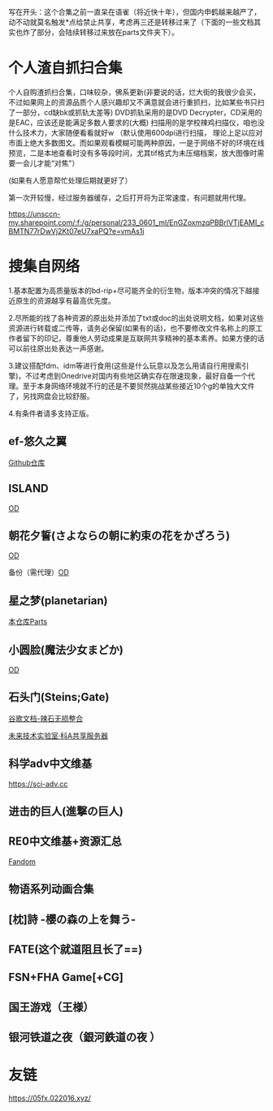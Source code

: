 写在开头：这个合集之前一直呆在语雀（将近快十年），但国内申鹤越来越严了，动不动就莫名触发*点给禁止共享，考虑再三还是转移过来了（下面的一些文档其实也炸了部分，会陆续转移过来放在parts文件夹下）。

# 个人渣自抓扫合集

个人自购渣抓扫合集，口味较杂，佛系更新(非要说的话，烂大街的我很少会买，不过如果网上的资源品质个人感兴趣却又不满意就会进行重抓扫，比如某些书只扫了一部分，cd缺bk或抓轨太差等)
DVD抓轨采用的是DVD Decrypter，CD采用的是EAC，应该还是能满足多数人要求的(大概)
扫描用的是学校辣鸡扫描仪，咱也没什么技术力，大家随便看看就好w
（默认使用600dpi进行扫描， 理论上足以应对市面上绝大多数图文。而如果观看模糊可能两种原因，一是于网络不好的环境在线预览，二是本地查看时没有多等段时间，尤其tif格式为未压缩档案，放大图像时需要一会儿才能“对焦"）

(如果有人愿意帮忙处理后期就更好了）

第一次开较慢，经过服务器缓存，之后打开将为正常速度，有问题就用代理。

https://unsccn-my.sharepoint.com/:f:/g/personal/233_0601_ml/EnGZoxmzqPBBrlVTjEAMI_cBMTN77rDwVj2Kt07eU7xaPQ?e=vmAs1i

# 搜集自网络

1.基本配置为高质量版本的bd-rip+尽可能齐全的衍生物，版本冲突的情况下越接近原生的资源越享有最高优先度。

2.尽所能的找了各种资源的原出处并添加了txt或doc的出处说明文档，如果对这些资源进行转载或二传等，请务必保留(如果有的话)，也不要修改文件名称上的原工作者留下的印记，尊重他人劳动成果是互联网共享精神的基本素养。如果方便的话可以前往原出处表达一声感谢。

3.建议搭配fdm、idm等进行食用(这些是什么玩意以及怎么用请自行用搜索引擎)，不过考虑到Onedrive对国内有些地区确实存在限速现象，最好自备一个代理。至于本身网络环境就不行的还是不要贸然挑战某些接近10个g的单独大文件了，另找网盘会比较舒服。

4.有条件者请多支持正版。

## ef-悠久之翼

[Github仓库](https://github.com/devil233-ui/ef_collection)

## ISLAND

[OD](https://kk55-my.sharepoint.com/:f:/g/personal/devil_kk55_onmicrosoft_com/EkzAwE8zX2BMrThVgX43agoBwW34zijjrIzbsFWzGzl2bA?e=mMdN14)

## 朝花夕誓(さよならの朝に約束の花をかざろう)

[OD](https://kk55-my.sharepoint.com/:f:/g/personal/devil_kk55_onmicrosoft_com/Ek0cc2Za_xhMiOgVnD9qOTkBjOXp_PwY9BFRzE9WjtLeIg?e=SaNRNM)

备份（需代理）[OD](https://1drv.ms/f/s!Asr5qD_x2E2Tgpw8z6VSEcPox19uAw)

## 星之梦(planetarian)

[本仓库Parts](./Parts/Planetarian.md)

## 小圆脸(魔法少女まどか)

[OD](https://kk55-my.sharepoint.com/:f:/g/personal/devil_kk55_onmicrosoft_com/En6Hr6B95chEub5kXbQmDUsBnba3HshCMPW1dWh1BsTGVQ?e=E566rZ)

## 石头门(Steins;Gate)

[谷歌文档-辣石无损整合](https://docs.google.com/document/d/1iy8uuAqUtINnfYP_DYmCStDTz_CA6O9W)

[未来技术实验室·科A共享服务器](https://drive.sci-adv.cc/zh-CN/)

## 科学adv中文维基

https://sci-adv.cc

## 进击的巨人(進撃の巨人)

## RE0中文维基+资源汇总

[Fandom](https://rezero.fandom.com/zh/f/p/4400000000000025340)

## 物语系列动画合集

## [枕]詩 -櫻の森の上を舞う-

## FATE(这个就道阻且长了==)

## FSN+FHA Game[+CG]

## 国王游戏（王様）

## 银河铁道之夜（銀河鉄道の夜 ）

# 友链

https://05fx.022016.xyz/


